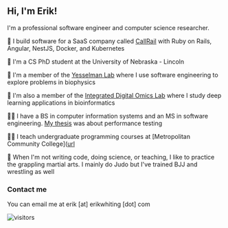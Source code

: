 ## Hi, I'm Erik!
I'm a professional software engineer and computer science researcher.

:briefcase: I build software for a SaaS company called [CallRail](https://www.callrail.com/) with Ruby on Rails, Angular, NestJS, Docker, and Kubernetes

:school: I'm a CS PhD student at the University of Nebraska - Lincoln

:microscope: I'm a member of the [Yesselman Lab](https://yesselmanlab.com/) where I use software engineering to explore problems in biophysics

🧬 I'm also a member of the [Integrated Digital Omics Lab](https://cse.unl.edu/~qyao/) where I study deep learning applications in bioinformatics

👨‍🎓 I have a BS in computer information systems and an MS in software engineering. [My thesis](https://uhcl-ir.tdl.org/items/71ae039a-7f60-43db-963f-4f08b6fee5a6) was about performance testing 

👨‍🏫 I teach undergraduate programming courses at [Metropolitan Community College]([url](https://www.mccneb.edu/)

🤼 When I'm not writing code, doing science, or teaching, I like to practice the grappling martial arts. I mainly do Judo but I've trained BJJ and wrestling as well

### Contact me
You can email me at erik [at] erikwhiting [dot] com

![visitors](https://visitor-badge.laobi.icu/badge?page_id=erik-whiting.erik-whiting)
